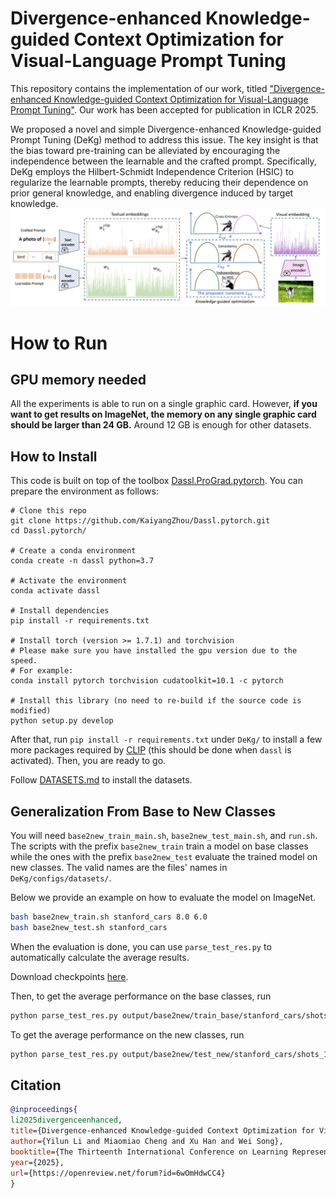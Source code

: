 # Divergence-enhanced Knowledge-guided Context Optimization for Visual-Language Prompt Tuning  
This repository contains the implementation of our work, titled ["Divergence-enhanced Knowledge-guided Context Optimization for Visual-Language Prompt Tuning"](https://openreview.net/forum?id=6wOmHdwCC4&referrer=%5BAuthor%20Console%5D(%2Fgroup%3Fid%3DICLR.cc%2F2025%2FConference%2FAuthors%23your-submissions)). Our work has been accepted for publication in ICLR 2025.

We proposed a novel and simple Divergence-enhanced Knowledge-guided Prompt Tuning (DeKg) method to address this issue. The key insight is that the bias toward pre-training can be alleviated by encouraging the independence between the learnable and the crafted prompt. Specifically, DeKg employs the Hilbert-Schmidt Independence Criterion (HSIC) to regularize the learnable prompts, thereby reducing their dependence on prior general knowledge, and enabling divergence induced by target knowledge.
![main figure](framework.jpg)
# How to Run

## GPU memory needed

All the experiments is able to run on a single graphic card. However, **if you want to get results on ImageNet, the memory on any single graphic card should be larger than 24 GB.** Around 12 GB is enough for other datasets. 


## How to Install
This code is built on top of the toolbox [Dassl.ProGrad.pytorch](https://github.com/BeierZhu/Prompt-align/tree/main/Dassl.ProGrad.pytorch). You can prepare the environment as follows:

```
# Clone this repo
git clone https://github.com/KaiyangZhou/Dassl.pytorch.git
cd Dassl.pytorch/

# Create a conda environment
conda create -n dassl python=3.7

# Activate the environment
conda activate dassl

# Install dependencies
pip install -r requirements.txt

# Install torch (version >= 1.7.1) and torchvision
# Please make sure you have installed the gpu version due to the speed.
# For example:
conda install pytorch torchvision cudatoolkit=10.1 -c pytorch

# Install this library (no need to re-build if the source code is modified)
python setup.py develop
```

After that, run `pip install -r requirements.txt` under `DeKg/` to install a few more packages required by [CLIP](https://github.com/openai/CLIP) (this should be done when `dassl` is activated). Then, you are ready to go.

Follow [DATASETS.md](DATASETS.md) to install the datasets.


## Generalization From Base to New Classes

You will need `base2new_train_main.sh`, `base2new_test_main.sh`, and `run.sh`. The scripts with the prefix `base2new_train` train a model on base classes while the ones with the prefix `base2new_test` evaluate the trained model on new classes.  The valid names are the files' names in `DeKg/configs/datasets/`.

Below we provide an example on how to evaluate the model on ImageNet.

```bash
bash base2new_train.sh stanford_cars 8.0 6.0
bash base2new_test.sh stanford_cars 
```

When the evaluation is done, you can use `parse_test_res.py` to automatically calculate the average results.

Download checkpoints [here](https://drive.google.com/file/d/17xboHHQoDUCCqItX8ghJu7lDJijDkv6Q/view?usp=drive_link).

Then, to get the average performance on the base classes, run

```bash
python parse_test_res.py output/base2new/train_base/stanford_cars/shots_16/DeKg/vit_b16_ep100_ctxv1
```

To get the average performance on the new classes, run

```bash
python parse_test_res.py output/base2new/test_new/stanford_cars/shots_16/DeKg/vit_b16_ep100_ctxv1 --test-log
```

## Citation
```bibtex
@inproceedings{
li2025divergenceenhanced,
title={Divergence-enhanced Knowledge-guided Context Optimization for Visual-Language Prompt Tuning},
author={Yilun Li and Miaomiao Cheng and Xu Han and Wei Song},
booktitle={The Thirteenth International Conference on Learning Representations},
year={2025},
url={https://openreview.net/forum?id=6wOmHdwCC4}
}
```

